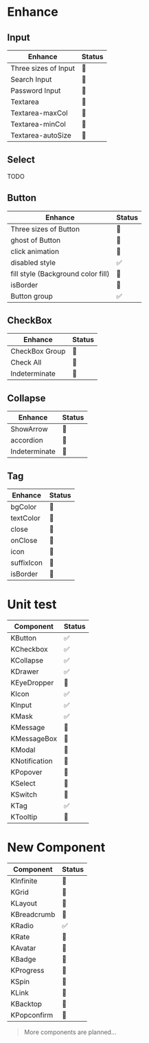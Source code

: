 # Enhance

## Input

| Enhance              | Status |
| -------------------- | ------ |
| Three sizes of Input | 🚧     |
| Search Input         | 🚧     |
| Password Input       | 🚧     |
| Textarea             | 🚧     |
| Textarea-maxCol      | 🚧     |
| Textarea-minCol      | 🚧     |
| Textarea-autoSize    | 🚧     |

## Select

TODO

## Button

| Enhance                            | Status |
| ---------------------------------- | ------ |
| Three sizes of Button              | 🚧     |
| ghost of Button                    | 🚧     |
| click animation                    | 🚧     |
| disabled style                     | ✅     |
| fill style (Background color fill) | 🚧     |
| isBorder                           | 🚧     |
| Button group                       | ✅     |

## CheckBox

| Enhance        | Status |
| -------------- | ------ |
| CheckBox Group | 🚧     |
| Check All      | 🚧     |
| Indeterminate  | 🚧     |

## Collapse

| Enhance       | Status |
| ------------- | ------ |
| ShowArrow     | 🚧     |
| accordion     | 🚧     |
| Indeterminate | 🚧     |

## Tag

| Enhance    | Status |
| ---------- | ------ |
| bgColor    | 🚧     |
| textColor  | 🚧     |
| close      | 🚧     |
| onClose    | 🚧     |
| icon       | 🚧     |
| suffixIcon | 🚧     |
| isBorder   | 🚧     |

# Unit test

| Component     | Status |
| ------------- | ------ |
| KButton       | ✅     |
| KCheckbox     | ✅     |
| KCollapse     | ✅     |
| KDrawer       | ✅     |
| KEyeDropper   | 🚧     |
| KIcon         | ✅     |
| KInput        | ✅     |
| KMask         | ✅     |
| KMessage      | 🚧     |
| KMessageBox   | 🚧     |
| KModal        | 🚧     |
| KNotification | 🚧     |
| KPopover      | 🚧     |
| KSelect       | 🚧     |
| KSwitch       | 🚧     |
| KTag          | ✅     |
| KTooltip      | 🚧     |

# New Component

| Component   | Status |
| ----------- | ------ |
| KInfinite   | 🚧     |
| KGrid       | 🚧     |
| KLayout     | 🚧     |
| KBreadcrumb | 🚧     |
| KRadio      | ✅     |
| KRate       | 🚧     |
| KAvatar     | 🚧     |
| KBadge      | 🚧     |
| KProgress   | 🚧     |
| KSpin       | 🚧     |
| KLink       | 🚧     |
| KBacktop    | 🚧     |
| KPopconfirm | 🚧     |

> More components are planned...
